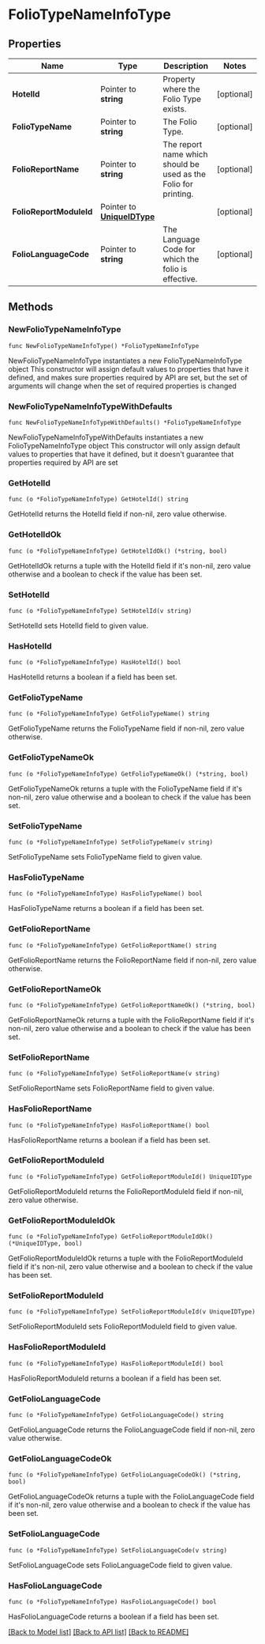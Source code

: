 # FolioTypeNameInfoType

## Properties

Name | Type | Description | Notes
------------ | ------------- | ------------- | -------------
**HotelId** | Pointer to **string** | Property where the Folio Type exists. | [optional] 
**FolioTypeName** | Pointer to **string** | The Folio Type. | [optional] 
**FolioReportName** | Pointer to **string** | The report name which should be used as the Folio for printing. | [optional] 
**FolioReportModuleId** | Pointer to [**UniqueIDType**](UniqueIDType.md) |  | [optional] 
**FolioLanguageCode** | Pointer to **string** | The Language Code for which the folio is effective. | [optional] 

## Methods

### NewFolioTypeNameInfoType

`func NewFolioTypeNameInfoType() *FolioTypeNameInfoType`

NewFolioTypeNameInfoType instantiates a new FolioTypeNameInfoType object
This constructor will assign default values to properties that have it defined,
and makes sure properties required by API are set, but the set of arguments
will change when the set of required properties is changed

### NewFolioTypeNameInfoTypeWithDefaults

`func NewFolioTypeNameInfoTypeWithDefaults() *FolioTypeNameInfoType`

NewFolioTypeNameInfoTypeWithDefaults instantiates a new FolioTypeNameInfoType object
This constructor will only assign default values to properties that have it defined,
but it doesn't guarantee that properties required by API are set

### GetHotelId

`func (o *FolioTypeNameInfoType) GetHotelId() string`

GetHotelId returns the HotelId field if non-nil, zero value otherwise.

### GetHotelIdOk

`func (o *FolioTypeNameInfoType) GetHotelIdOk() (*string, bool)`

GetHotelIdOk returns a tuple with the HotelId field if it's non-nil, zero value otherwise
and a boolean to check if the value has been set.

### SetHotelId

`func (o *FolioTypeNameInfoType) SetHotelId(v string)`

SetHotelId sets HotelId field to given value.

### HasHotelId

`func (o *FolioTypeNameInfoType) HasHotelId() bool`

HasHotelId returns a boolean if a field has been set.

### GetFolioTypeName

`func (o *FolioTypeNameInfoType) GetFolioTypeName() string`

GetFolioTypeName returns the FolioTypeName field if non-nil, zero value otherwise.

### GetFolioTypeNameOk

`func (o *FolioTypeNameInfoType) GetFolioTypeNameOk() (*string, bool)`

GetFolioTypeNameOk returns a tuple with the FolioTypeName field if it's non-nil, zero value otherwise
and a boolean to check if the value has been set.

### SetFolioTypeName

`func (o *FolioTypeNameInfoType) SetFolioTypeName(v string)`

SetFolioTypeName sets FolioTypeName field to given value.

### HasFolioTypeName

`func (o *FolioTypeNameInfoType) HasFolioTypeName() bool`

HasFolioTypeName returns a boolean if a field has been set.

### GetFolioReportName

`func (o *FolioTypeNameInfoType) GetFolioReportName() string`

GetFolioReportName returns the FolioReportName field if non-nil, zero value otherwise.

### GetFolioReportNameOk

`func (o *FolioTypeNameInfoType) GetFolioReportNameOk() (*string, bool)`

GetFolioReportNameOk returns a tuple with the FolioReportName field if it's non-nil, zero value otherwise
and a boolean to check if the value has been set.

### SetFolioReportName

`func (o *FolioTypeNameInfoType) SetFolioReportName(v string)`

SetFolioReportName sets FolioReportName field to given value.

### HasFolioReportName

`func (o *FolioTypeNameInfoType) HasFolioReportName() bool`

HasFolioReportName returns a boolean if a field has been set.

### GetFolioReportModuleId

`func (o *FolioTypeNameInfoType) GetFolioReportModuleId() UniqueIDType`

GetFolioReportModuleId returns the FolioReportModuleId field if non-nil, zero value otherwise.

### GetFolioReportModuleIdOk

`func (o *FolioTypeNameInfoType) GetFolioReportModuleIdOk() (*UniqueIDType, bool)`

GetFolioReportModuleIdOk returns a tuple with the FolioReportModuleId field if it's non-nil, zero value otherwise
and a boolean to check if the value has been set.

### SetFolioReportModuleId

`func (o *FolioTypeNameInfoType) SetFolioReportModuleId(v UniqueIDType)`

SetFolioReportModuleId sets FolioReportModuleId field to given value.

### HasFolioReportModuleId

`func (o *FolioTypeNameInfoType) HasFolioReportModuleId() bool`

HasFolioReportModuleId returns a boolean if a field has been set.

### GetFolioLanguageCode

`func (o *FolioTypeNameInfoType) GetFolioLanguageCode() string`

GetFolioLanguageCode returns the FolioLanguageCode field if non-nil, zero value otherwise.

### GetFolioLanguageCodeOk

`func (o *FolioTypeNameInfoType) GetFolioLanguageCodeOk() (*string, bool)`

GetFolioLanguageCodeOk returns a tuple with the FolioLanguageCode field if it's non-nil, zero value otherwise
and a boolean to check if the value has been set.

### SetFolioLanguageCode

`func (o *FolioTypeNameInfoType) SetFolioLanguageCode(v string)`

SetFolioLanguageCode sets FolioLanguageCode field to given value.

### HasFolioLanguageCode

`func (o *FolioTypeNameInfoType) HasFolioLanguageCode() bool`

HasFolioLanguageCode returns a boolean if a field has been set.


[[Back to Model list]](../README.md#documentation-for-models) [[Back to API list]](../README.md#documentation-for-api-endpoints) [[Back to README]](../README.md)


